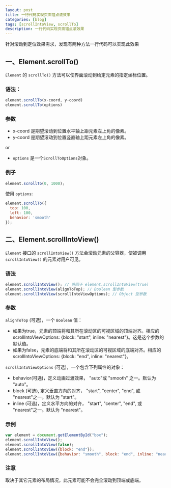 ```yaml
---
layout: post
title: 一行代码实现页面锚点滚效果
categories: [blog]
tags: [scrollIntoView, scrollTo]
description: 一行代码实现页面锚点滚效果
---
```



针对滚动到定位效果需求，发现有两种方法一行代码可以实现此效果

## 一、Element.scrollTo()

`Element` 的 `scrollTo()` 方法可以使界面滚动到给定元素的指定坐标位置。

### 语法： 


```js
element.scrollTo(x-coord, y-coord)
element.scrollTo(options)
```

### 参数


+ x-coord 是期望滚动到位置水平轴上距元素左上角的像素。
+ y-coord 是期望滚动到位置竖直轴上距元素左上角的像素。

or

+ `options` 是一个`ScrollToOptions`对象。

### 例子


```js
element.scrollTo(0, 1000);
```

使用 `options`:

```js
element.scrollTo({
  top: 100,
  left: 100,
  behavior: 'smooth'
});
```

## 二、Element.scrollIntoView()

`Element` 接口的 `scrollIntoView()` 方法会滚动元素的父容器，使被调用 `scrollIntoView()` 的元素对用户可见。

### 语法


```js
element.scrollIntoView(); // 等同于 element.scrollIntoView(true)
element.scrollIntoView(alignToTop); // Boolean 型参数
element.scrollIntoView(scrollIntoViewOptions); // Object 型参数
```


### 参数

`alignToTop` (可选)，一个 `Boolean` 值：

+ 如果为true，元素的顶端将和其所在滚动区的可视区域的顶端对齐。相应的 scrollIntoViewOptions: {block: "start", inline: "nearest"}。这是这个参数的默认值。
+ 如果为false，元素的底端将和其所在滚动区的可视区域的底端对齐。相应的scrollIntoViewOptions: {block: "end", inline: "nearest"}。

`scrollIntoViewOptions` (可选)，一个包含下列属性的对象：

+ behavior(可选)，定义动画过渡效果， "auto"或 "smooth" 之一。默认为 "auto"。
+ block (可选), 定义垂直方向的对齐， "start", "center", "end", 或 "nearest"之一。默认为 "start"。
+ inline (可选)，定义水平方向的对齐， "start", "center", "end", 或 "nearest"之一。默认为 "nearest"。

### 示例


```js
var element = document.getElementById("box");
element.scrollIntoView();
element.scrollIntoView(false);
element.scrollIntoView({block: "end"});
element.scrollIntoView({behavior: "smooth", block: "end", inline: "nearest"});
```

### 注意

取决于其它元素的布局情况，此元素可能不会完全滚动到顶端或底端。
